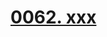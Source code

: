 # [0062. xxx](https://github.com/Tdahuyou/chrome/tree/main/0062.%20xxx)

<!-- region:toc -->

<!-- endregion:toc -->


